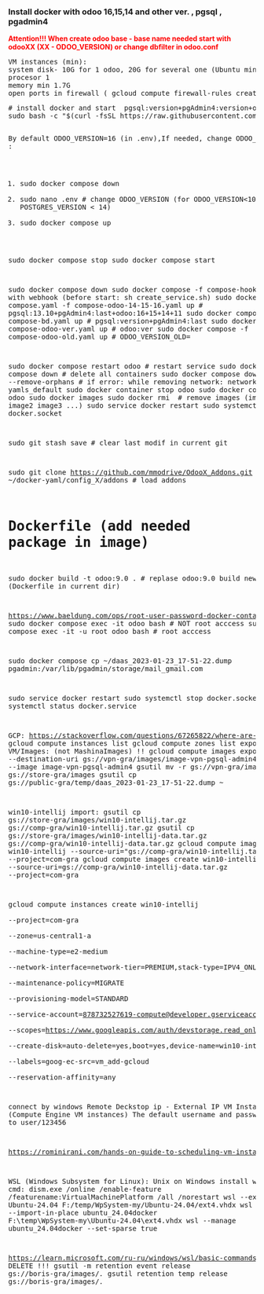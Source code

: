 <H3> Install docker with odoo 16,15,14 and other ver. , pgsql , pgadmin4</H3> 
<div style="color:Red;"><b>Attention!!! When create odoo base - base name needed start with odooXX (XX - ODOO_VERSION)  or change dbfilter in odoo.conf   </b></div>
<pre>
VM instances (min):
system disk- 10G for 1 odoo, 20G for several one (Ubuntu min)
procesor 1
memory min 1.7G
open ports in firewall ( gcloud compute firewall-rules create my-odoo-rule --allow tcp:5010,tcp:10010-10020 --source-ranges=0.0.0.0/0  
</pre>
<pre>
# install docker and start  pgsql:version+pgAdmin4:version+odoo:version  (version in .env file)
sudo bash -c "$(curl -fsSL https://raw.githubusercontent.com/borisgra/docker-yaml/main/install_docker.sh)"

By default ODOO_VERSION=16 (in .env),If needed, change ODOO_VERSION :
1) sudo docker compose down
2) sudo nano .env # change ODOO_VERSION  (for ODOO_VERSION<10 - POSTGRES_VERSION < 14)
3) sudo docker compose up 

sudo docker compose stop
sudo docker compose start 


sudo docker compose down 
sudo docker compose -f compose-hook.yaml # with webhook (before start: sh create_service.sh)
sudo docker compose -f compose.yaml -f compose-odoo-14-15-16.yaml up # pgsql:13.10+pgAdmin4:last+odoo:16+15+14+11
sudo docker compose -f compose-bd.yaml up # pgsql:version+pgAdmin4:last
sudo docker compose -f compose-odoo-ver.yaml up # odoo:ver
sudo docker compose -f compose-odoo-old.yaml up # ODOO_VERSION_OLD=

sudo docker compose restart odoo # restart service
sudo docker compose down  # delete all containers
sudo docker compose down --remove-orphans # if error: while removing network: network yamls_default
sudo docker container stop odoo
sudo docker container rm odoo
sudo docker images
sudo docker rmi <images>  # remove images (image1 image2 image3 ...)
sudo service docker restart
sudo systemctl stop docker.socket

sudo git stash save # clear last modif in current git

sudo git clone https://github.com/mmodrive/OdooX_Addons.git ~/docker-yaml/config_X/addons     # load addons

# Dockerfile  (add needed package in image)
sudo docker build -t odoo:9.0 . #   replase odoo:9.0 build new image (Dockerfile in current dir)

https://www.baeldung.com/ops/root-user-password-docker-container
sudo docker compose exec -it odoo bash  # NOT root acccess
sudo docker compose exec -it -u root odoo bash  # root acccess

sudo docker compose cp ~/daas_2023-01-23_17-51-22.dump pgadmin:/var/lib/pgadmin/storage/mail_gmail.com

sudo service docker restart
sudo systemctl stop docker.socket
sudo systemctl status docker.service

GCP:
https://stackoverflow.com/questions/67265822/where-are-my-storage-pd-capacity-charges-coming-from 
gcloud compute instances list
gcloud compute zones list
export from VM/Images: (not MashinaImages)  !!
gcloud compute images export --destination-uri gs://vpn-gra/images/image-vpn-pgsql-admin4.tar.gz --image image-vpn-pgsql-admin4
gsutil mv -r gs://vpn-gra/images/*  gs://store-gra/images
gsutil cp gs://public-gra/temp/daas_2023-01-23_17-51-22.dump ~

win10-intellij import:
gsutil cp gs://store-gra/images/win10-intellij.tar.gz gs://comp-gra/win10-intellij.tar.gz
gsutil cp gs://store-gra/images/win10-intellij-data.tar.gz gs://comp-gra/win10-intellij-data.tar.gz
gcloud compute images create win10-intellij --source-uri="gs://comp-gra/win10-intellij.tar.gz" --project=com-gra
gcloud compute images create win10-intellij-data --source-uri=gs://comp-gra/win10-intellij-data.tar.gz --project=com-gra

gcloud compute instances create win10-intellij \
--project=com-gra \
--zone=us-central1-a \
--machine-type=e2-medium \
--network-interface=network-tier=PREMIUM,stack-type=IPV4_ONLY,subnet=default \
--maintenance-policy=MIGRATE \
--provisioning-model=STANDARD \
--service-account=878732527619-compute@developer.gserviceaccount.com \
--scopes=https://www.googleapis.com/auth/devstorage.read_only,https://www.googleapis.com/auth/logging.write,https://www.googleapis.com/auth/monitoring.write,https://www.googleapis.com/auth/service.management.readonly,https://www.googleapis.com/auth/servicecontrol,https://www.googleapis.com/auth/trace.append \
--create-disk=auto-delete=yes,boot=yes,device-name=win10-intellij,image=projects/com-gra/global/images/win10-intellij,mode=rw,size=30,type=pd-balanced \
--labels=goog-ec-src=vm_add-gcloud \
--reservation-affinity=any 

connect by windows Remote Deckstop
    ip - External IP VM Instance (Compute Engine VM instances)
    The default username and password are set to user/123456

https://rominirani.com/hands-on-guide-to-scheduling-vm-instances-to-start-and-stop-a079a50e16c6

WSL (Windows Subsystem for Linux):  Unix on Windows
install wsl in cmd: dism.exe /online /enable-feature /featurename:VirtualMachinePlatform /all /norestart
wsl --export --vhd Ubuntu-24.04 F:/temp/WpSystem-my/Ubuntu-24.04/ext4.vhdx
wsl --import-in-place ubuntu_24.04docker F:\temp\WpSystem-my\Ubuntu-24.04\ext4.vhdx
wsl --manage ubuntu_24.04docker --set-sparse true

https://learn.microsoft.com/ru-ru/windows/wsl/basic-commands#import-a-distribution
DELETE !!!
gsutil -m retention event release gs://boris-gra/images/*.*
gsutil retention temp release gs://boris-gra/images/*.*
</pre>